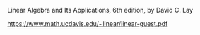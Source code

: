 Linear Algebra and Its Applications, 6th edition, by David C. Lay

https://www.math.ucdavis.edu/~linear/linear-guest.pdf



